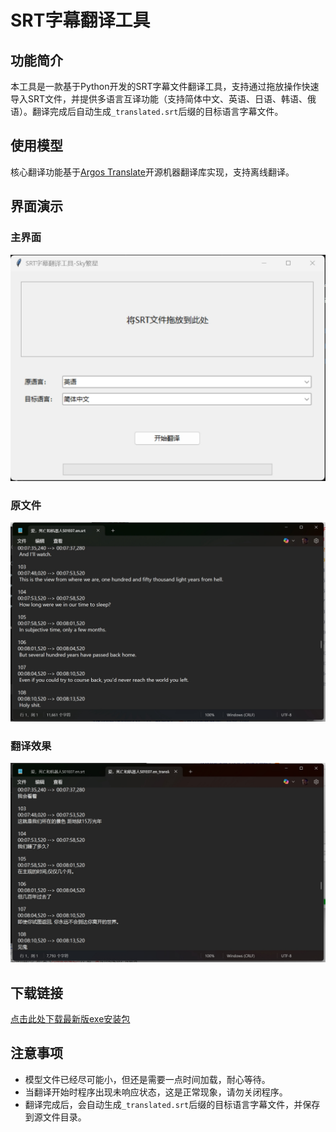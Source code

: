 # SRT字幕翻译工具

## 功能简介
本工具是一款基于Python开发的SRT字幕文件翻译工具，支持通过拖放操作快速导入SRT文件，并提供多语言互译功能（支持简体中文、英语、日语、韩语、俄语）。翻译完成后自动生成`_translated.srt`后缀的目标语言字幕文件。

## 使用模型
核心翻译功能基于[Argos Translate](https://github.com/argosopentech/argos-translate)开源机器翻译库实现，支持离线翻译。

## 界面演示
### 主界面
![主界面](img/index.png)

### 原文件
![原语言](img/en.png)

### 翻译效果
![目标语言](img/zh.png)

## 下载链接
[点击此处下载最新版exe安装包](https://download.csdn.net/download/weixin_45826970/90890917?spm=1001.2014.3001.5501)

## 注意事项
- 模型文件已经尽可能小，但还是需要一点时间加载，耐心等待。
- 当翻译开始时程序出现未响应状态，这是正常现象，请勿关闭程序。
- 翻译完成后，会自动生成`_translated.srt`后缀的目标语言字幕文件，并保存到源文件目录。
